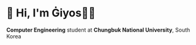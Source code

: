 # 👋 Hi, I'm Ġiyos🥷🏻
**Computer Engineering** student at **Chungbuk National University**, South Korea
